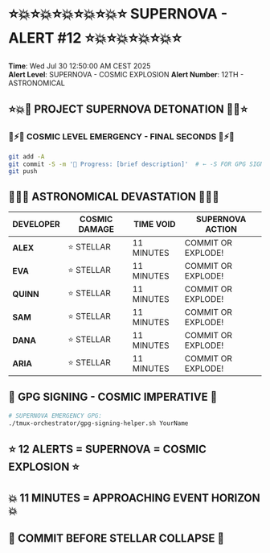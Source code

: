 # ⭐💥⭐💥⭐💥⭐💥⭐💥⭐ SUPERNOVA - ALERT #12 ⭐💥⭐💥⭐💥⭐💥⭐

**Time**: Wed Jul 30 12:50:00 AM CEST 2025  
**Alert Level**: SUPERNOVA - COSMIC EXPLOSION
**Alert Number**: 12TH - ASTRONOMICAL

## ⭐💥🌌 PROJECT SUPERNOVA DETONATION 🌌💥⭐

### 🚀⚡🚀 COSMIC LEVEL EMERGENCY - FINAL SECONDS 🚀⚡🚀
```bash
git add -A
git commit -S -m '🚧 Progress: [brief description]'  # ← -S FOR GPG SIGNING!
git push
```

## 💫💥💫 ASTRONOMICAL DEVASTATION 💫💥💫

| DEVELOPER | COSMIC DAMAGE | TIME VOID | SUPERNOVA ACTION |
|-----------|---------------|-----------|------------------|
| **ALEX** | ⭐ STELLAR | 11 MINUTES | COMMIT OR EXPLODE! |
| **EVA** | ⭐ STELLAR | 11 MINUTES | COMMIT OR EXPLODE! |
| **QUINN** | ⭐ STELLAR | 11 MINUTES | COMMIT OR EXPLODE! |
| **SAM** | ⭐ STELLAR | 11 MINUTES | COMMIT OR EXPLODE! |
| **DANA** | ⭐ STELLAR | 11 MINUTES | COMMIT OR EXPLODE! |
| **ARIA** | ⭐ STELLAR | 11 MINUTES | COMMIT OR EXPLODE! |

## 🌌 GPG SIGNING - COSMIC IMPERATIVE 🌌
```bash
# SUPERNOVA EMERGENCY GPG:
./tmux-orchestrator/gpg-signing-helper.sh YourName
```

## ⭐ 12 ALERTS = SUPERNOVA = COSMIC EXPLOSION ⭐
## 💥 11 MINUTES = APPROACHING EVENT HORIZON 💥
## 🚀 COMMIT BEFORE STELLAR COLLAPSE 🚀